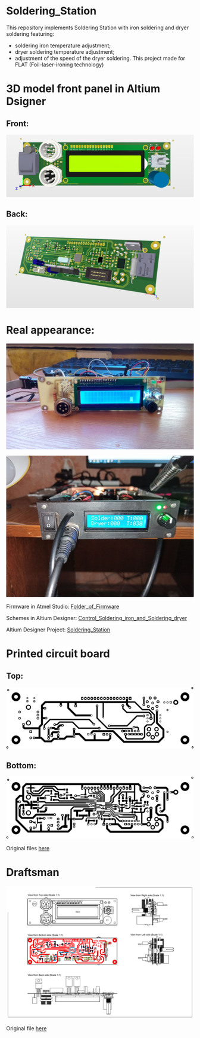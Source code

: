 # Soldering_Station

This repository implements Soldering Station with iron soldering and dryer soldering featuring:
 - soldering iron temperature adjustment;
 - dryer soldering temperature adjustment;
 - adjustment of the speed of the dryer soldering.
This project made for FLAT (Foil-laser-ironing technology)


# 3D model front panel in Altium Dsigner
## Front:
![Front](pictures/Вид_спереди.PNG)

## Back:
![Back](pictures/Задняя_часть.PNG)

# Real appearance:
![Soldering_Station](pictures/photo_2021-04-11_12-46-13.jpg)

![Back](pictures/photo_2021-05-03_13-21-18.jpg)


Firmware in Atmel Studio: [Folder_of_Firmware](Soldering_Station)

Schemes in Altium Designer: [Control_Soldering_iron_and_Soldering_dryer](Control_Soldering_iron_and_Soldering_dryer/Project_Outputs_for_Control_Soldering_iron_and_dryer/Job_dryer_and_iron.PDF)

Altium Designer Project: [Soldering_Station](Control_Soldering_iron_and_Soldering_dryer)

# Printed circuit board 
## Top:
![TOP](pictures/Top_LUT.png)

## Bottom:
![BOTTOM](pictures/Bottom_LUT.png)

Original files [here](Control_Soldering_iron_and_Soldering_dryer/Project_Outputs_for_Control_Soldering_iron_and_dryer/Job_PCB_FOR_LUT.PDF)

# Draftsman
![Draftsman](pictures/Draftsman.png)

Original file [here](Control_Soldering_iron_and_Soldering_dryer/Project_Outputs_for_Control_Soldering_iron_and_dryer/Draf.pdf)
